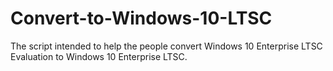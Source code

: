# Convert-to-Windows-10-LTSC
The script intended to help the people convert Windows 10 Enterprise LTSC Evaluation to Windows 10 Enterprise LTSC.
